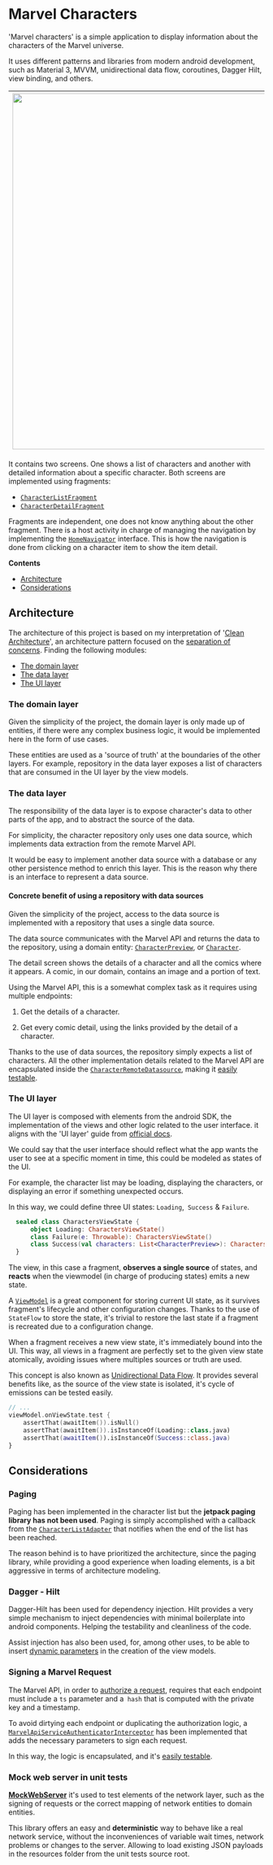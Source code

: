 # Marvel Characters

'Marvel characters' is a simple application to display information about the characters of the Marvel universe. 

It uses different patterns and libraries from modern android development, such as Material 3, MVVM, unidirectional data flow, coroutines, Dagger Hilt, view binding, and others.

| <img src="https://user-images.githubusercontent.com/3531999/148698949-b8531ae2-6230-4419-960b-c5253777116c.jpg" height="700"/> | <img height="700" src="https://user-images.githubusercontent.com/3531999/148698950-ae8f1324-e710-41e7-8bd0-e784eb09b4c0.jpg"/>
|---|---|


It contains two screens. One shows a list of characters and another with detailed information about a specific character. Both screens are implemented using fragments:

- [`CharacterListFragment`](https://github.com/saulmm/marvel/blob/main/app/src/main/java/org/saulmm/marvel/characters/list/view/CharacterListFragment.kt)
- [`CharacterDetailFragment`](https://github.com/saulmm/marvel/blob/main/app/src/main/java/org/saulmm/marvel/characters/details/view/CharacterDetailFragment.kt)

Fragments are independent, one does not know anything about the other fragment. There is a host activity in charge of managing the navigation by implementing the [`HomeNavigator`](https://github.com/saulmm/marvel/blob/main/app/src/main/java/org/saulmm/marvel/home/view/HomeNavigator.kt) interface. This is how the navigation is done from clicking on a character item to show the item detail.

**Contents**

*   [Architecture](#Architecture)
*   [Considerations](#Considerations)

## Architecture

The architecture of this project is based on my interpretation of '[Clean Architecture](https://blog.cleancoder.com/uncle-bob/2012/08/13/the-clean-architecture.html)', an architecture pattern focused on the [separation of concerns](https://en.wikipedia.org/wiki/Separation_of_concerns). Finding the following modules:

*   [The domain layer](#the-domain-layer)
*   [The data layer](#the-data-layer)
*   [The UI layer](#the-ui-layer)

### The domain layer

Given the simplicity of the project, the domain layer is only made up of entities, if there were any complex business logic, it would be implemented here in the form of use cases.

These entities are used as a 'source of truth' at the boundaries of the other layers. For example, repository in the data layer exposes a list of characters that are consumed in the UI layer by the view models.

### The data layer

The responsibility of the data layer is to expose character's data to other parts of the app, and to abstract the source of the data.

For simplicity, the character repository only uses one data source, which implements data extraction from the remote Marvel API. 

It would be easy to implement another data source with a database or any other persistence method to enrich this layer. This is the reason why there is an interface to represent a data source.


#### Concrete benefit of using a repository with data sources

Given the simplicity of the project, access to the data source is implemented with a repository that uses a single data source.

The data source communicates with the Marvel API and returns the data to the repository, using a domain entity: [`CharacterPreview`](https://github.com/saulmm/marvel/blob/main/app/src/main/java/org/saulmm/marvel/characters/domain/models/Character.kt), or [`Character`](https://github.com/saulmm/marvel/blob/main/app/src/main/java/org/saulmm/marvel/characters/domain/models/Character.kt).

The detail screen shows the details of a character and all the comics where it appears. A comic, in our domain, contains an image and a portion of text.

Using the Marvel API, this is a somewhat complex task as it requires using multiple endpoints:

1. Get the details of a character.

2. Get every comic detail, using the links provided by the detail of a character.

Thanks to the use of data sources, the repository simply expects a list of characters. All the other implementation details related to the Marvel API are encapsulated inside the [`CharacterRemoteDatasource`](https://github.com/saulmm/marvel/blob/main/app/src/main/java/org/saulmm/marvel/characters/data/remote/CharacterRemoteDatasource.kt), making it [easily testable](https://github.com/saulmm/marvel/blob/main/app/src/test/java/org/saulmm/marvel/characters/data/remote/CharacterRemoteDatasourceTest.kt).

### The UI layer

The UI layer is composed with elements from the android SDK, the implementation of the views and other logic related to the user interface. it aligns with the 'UI layer' guide from [official docs](https://developer.android.com/jetpack/guide/ui-layer).

We could say that the user interface should reflect what the app wants the user to see at a specific moment in time, this could be modeled as states of the UI.

For example, the character list may be loading, displaying the characters, or displaying an error if something unexpected occurs.

In this way, we could define three UI states: `Loading`,` Success` & `Failure`.

```kotlin
  sealed class CharactersViewState {
      object Loading: CharactersViewState()
      class Failure(e: Throwable): CharactersViewState()
      class Success(val characters: List<CharacterPreview>): CharactersViewState()
  }
```

The view, in this case a fragment, **observes a single source** of states, and **reacts** when the viewmodel (in charge of producing states) emits a new state.

A [`ViewModel`](https://developer.android.com/topic/libraries/architecture/viewmodel) is a great component for storing current UI state, as it survives fragment's lifecycle and other configuration changes. Thanks to the use of `StateFlow` to store the state, it's trivial to restore the last state if a fragment is recreated due to a configuration change.

When a fragment receives a new view state, it's immediately bound into the UI. This way, all views in a fragment are perfectly set to the given view state atomically, avoiding issues where multiples sources or truth are used.



This concept is also known as [Unidirectional Data Flow](https://en.wikipedia.org/wiki/Unidirectional_Data_Flow_(computer_science)). It provides several benefits like, as the source of the view state is isolated, it's cycle of emissions can be tested easily. 

```kotlin
// ...
viewModel.onViewState.test {
    assertThat(awaitItem()).isNull()
    assertThat(awaitItem()).isInstanceOf(Loading::class.java)
    assertThat(awaitItem()).isInstanceOf(Success::class.java)
}

```

## Considerations

### Paging

Paging has been implemented in the character list but the **jetpack paging library has not been used**. Paging is simply accomplished with a callback from the [`CharacterListAdapter`]() that notifies when the end of the list has been reached.
  
The reason behind is to have prioritized the architecture, since the paging library, while providing a good experience when loading elements, is a bit aggressive in terms of architecture modeling.

### Dagger - Hilt

Dagger-Hilt has been used for dependency injection. Hilt provides a very simple mechanism to inject dependencies with minimal boilerplate into android components. Helping the testability and cleanliness of the code.

Assist injection has also been used, for, among other uses, to be able to insert [dynamic parameters](https://github.com/saulmm/marvel/blob/main/app/src/main/java/org/saulmm/marvel/characters/details/view/CharacterDetailViewModel.kt#L20) in the creation of the view models.

### Signing a Marvel Request

The Marvel API, in order to [authorize a request](https://developer.marvel.com/documentation/authorization), requires that each endpoint must include a `ts` parameter and a` hash`  that is computed with the private key and a timestamp.

To avoid dirtying each endpoint or duplicating the authorization logic, a [`MarvelApiServiceAuthenticatorInterceptor`](https://github.com/saulmm/marvel/blob/main/app/src/main/java/org/saulmm/marvel/characters/data/remote/api/MarvelApiServiceAuthenticatorInterceptor.kt) has been implemented that adds the necessary parameters to sign each request.

In this way, the logic is encapsulated, and it's [easily testable](https://github.com/saulmm/marvel/blob/a5d802042d3247d6bf62fd5a40170c7d418ff3df/app/src/test/java/org/saulmm/marvel/characters/data/remote/api/MarvelApiServiceAuthenticatorInterceptorTest.kt).

### Mock web server in unit tests

[**MockWebServer**](https://github.com/square/okhttp/tree/master/mockwebserver) it's used to test elements of the network layer, such as the signing of requests or the correct mapping of network entities to domain entities.

This library offers an easy and **deterministic** way to behave like a real network service, without the inconveniences of variable wait times, network problems or changes to the server. Allowing to load existing JSON payloads in the resources folder from the unit tests source root.
